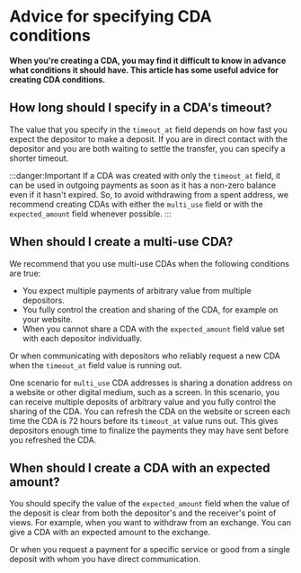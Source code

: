 # Advice for specifying CDA conditions

**When you're creating a CDA, you may find it difficult to know in advance what conditions it should have. This article has some useful advice for creating CDA conditions.**

## How long should I specify in a CDA's timeout?

The value that you specify in the `timeout_at` field depends on how fast you expect the depositor to make a deposit. If you are in direct contact with the depositor and you are both waiting to settle the transfer, you can specify a shorter timeout.

:::danger:Important
If a CDA was created with only the `timeout_at` field, it can be used in outgoing payments as soon as it has a non-zero balance even if it hasn't expired. So, to avoid withdrawing from a spent address, we recommend creating CDAs with either the `multi_use` field or with the `expected_amount` field whenever possible.
:::

## When should I create a multi-use CDA?

We recommend that you use multi-use CDAs when the following conditions are true:

- You expect multiple payments of arbitrary value from multiple depositors.
- You fully control the creation and sharing of the CDA, for example on your website.
- When you cannot share a CDA with the `expected_amount` field value set with each depositor individually.

Or when communicating with depositors who reliably request a new CDA when the `timeout_at` field value is running out.

One scenario for `multi_use` CDA addresses is sharing a donation address on a website or other digital medium, such as a screen. In this scenario, you can receive multiple deposits of arbitrary value and you fully control the sharing of the CDA. You can refresh the CDA on the website or screen each time the CDA is 72 hours before its `timeout_at` value runs out. This gives depositors enough time to finalize the payments they may have sent before you refreshed the CDA.

## When should I create a CDA with an expected amount?

You should specify the value of the `expected_amount` field when the value of the deposit is clear from both the depositor's and the receiver's point of views. For example, when you want to withdraw from an exchange. You can give a CDA with an expected amount to the exchange.

Or when you request a payment for a specific service or good from a single deposit with whom you have direct communication.